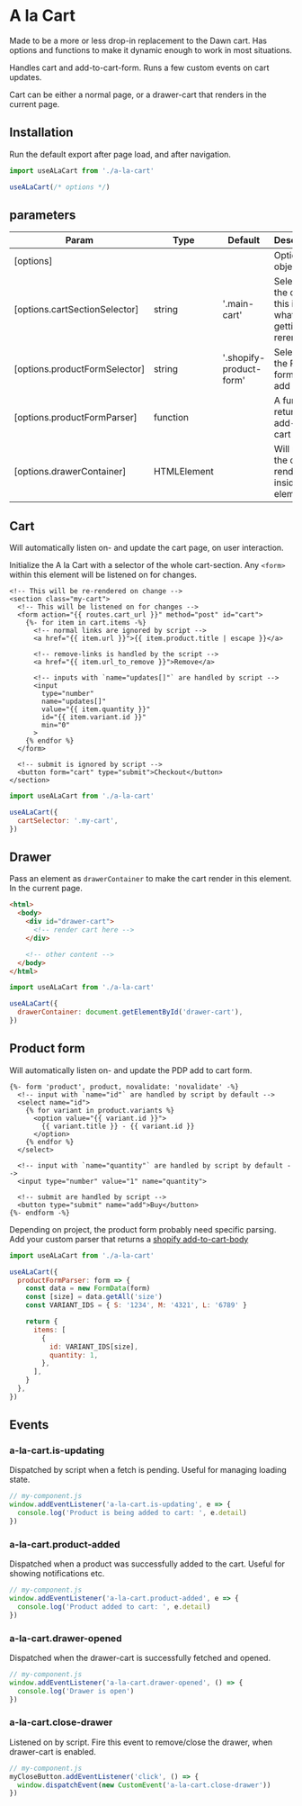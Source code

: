 # A la Cart

Made to be a more or less drop-in replacement to the Dawn cart. Has options and functions to make it dynamic enough to work in most situations.

Handles cart and add-to-cart-form. Runs a few custom events on cart updates.

Cart can be either a normal page, or a drawer-cart that renders in the current page.

## Installation

Run the default export after page load, and after navigation.

```js
import useALaCart from './a-la-cart'

useALaCart(/* options */)
```

## parameters

| Param                         | Type        | Default                 | Description                                             |
| ----------------------------- | ----------- | ----------------------- | ------------------------------------------------------- |
| [options]                     |             |                         | Options object                                          |
| [options.cartSectionSelector] | string      | '.main-cart'            | Selector of the cart, this is what's getting rerendered |
| [options.productFormSelector] | string      | '.shopify-product-form' | Selector of the PDP form, to add to cart                |
| [options.productFormParser]   | function    |                         | A function returning a add-to-cart object               |
| [options.drawerContainer]     | HTMLElement |                         | Will make the cart render inside this element           |

## Cart

Will automatically listen on- and update the cart page, on user interaction.

Initialize the A la Cart with a selector of the whole cart-section. Any `<form>` within this element will be listened on for changes.

```twig
<!-- This will be re-rendered on change -->
<section class="my-cart">
  <!-- This will be listened on for changes -->
  <form action="{{ routes.cart_url }}" method="post" id="cart">
    {%- for item in cart.items -%}
      <!-- normal links are ignored by script -->
      <a href="{{ item.url }}">{{ item.product.title | escape }}</a>

      <!-- remove-links is handled by the script -->
      <a href="{{ item.url_to_remove }}">Remove</a>

      <!-- inputs with `name="updates[]"` are handled by script -->
      <input
        type="number"
        name="updates[]"
        value="{{ item.quantity }}"
        id="{{ item.variant.id }}"
        min="0"
      >
    {% endfor %}
  </form>

  <!-- submit is ignored by script -->
  <button form="cart" type="submit">Checkout</button>
</section>
```

```js
import useALaCart from './a-la-cart'

useALaCart({
  cartSelector: '.my-cart',
})
```

## Drawer

Pass an element as `drawerContainer` to make the cart render in this element. In the current page.

```html
<html>
  <body>
    <div id="drawer-cart">
      <!-- render cart here -->
    </div>

    <!-- other content -->
  </body>
</html>
```

```js
import useALaCart from './a-la-cart'

useALaCart({
  drawerContainer: document.getElementById('drawer-cart'),
})
```

## Product form

Will automatically listen on- and update the PDP add to cart form.

```twig
{%- form 'product', product, novalidate: 'novalidate' -%}
  <!-- input with `name="id"` are handled by script by default -->
  <select name="id">
    {% for variant in product.variants %}
      <option value="{{ variant.id }}">
        {{ variant.title }} - {{ variant.id }}
      </option>
    {% endfor %}
  </select>

  <!-- input with `name="quantity"` are handled by script by default -->
  <input type="number" value="1" name="quantity">

  <!-- submit are handled by script -->
  <button type="submit" name="add">Buy</button>
{%- endform -%}
```

Depending on project, the product form probably need specific parsing. Add your custom parser that returns a [shopify add-to-cart-body](https://shopify.dev/docs/api/ajax/reference/cart)

```js
import useALaCart from './a-la-cart'

useALaCart({
  productFormParser: form => {
    const data = new FormData(form)
    const [size] = data.getAll('size')
    const VARIANT_IDS = { S: '1234', M: '4321', L: '6789' }

    return {
      items: [
        {
          id: VARIANT_IDS[size],
          quantity: 1,
        },
      ],
    }
  },
})
```

## Events

### a-la-cart.is-updating

Dispatched by script when a fetch is pending.
Useful for managing loading state.

```js
// my-component.js
window.addEventListener('a-la-cart.is-updating', e => {
  console.log('Product is being added to cart: ', e.detail)
})
```

### a-la-cart.product-added

Dispatched when a product was successfully added to the cart.
Useful for showing notifications etc.

```js
// my-component.js
window.addEventListener('a-la-cart.product-added', e => {
  console.log('Product added to cart: ', e.detail)
})
```

### a-la-cart.drawer-opened

Dispatched when the drawer-cart is successfully fetched and opened.

```js
// my-component.js
window.addEventListener('a-la-cart.drawer-opened', () => {
  console.log('Drawer is open')
})
```

### a-la-cart.close-drawer

Listened on by script. Fire this event to remove/close the drawer, when drawer-cart is enabled.

```js
// my-component.js
myCloseButton.addEventListener('click', () => {
  window.dispatchEvent(new CustomEvent('a-la-cart.close-drawer'))
})
```